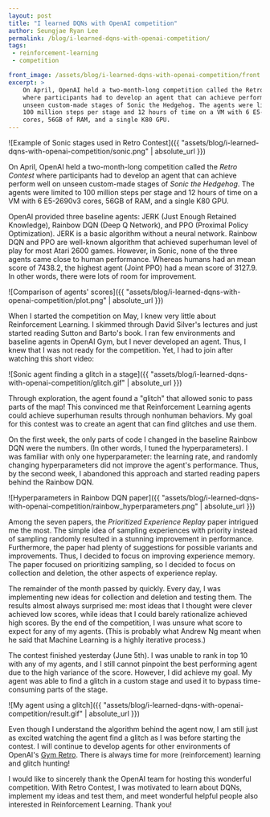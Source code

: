 ```yaml
---
layout: post
title: "I learned DQNs with OpenAI competition"
author: Seungjae Ryan Lee
permalink: /blog/i-learned-dqns-with-openai-competition/
tags:
 - reinforcement-learning
 - competition

front_image: /assets/blog/i-learned-dqns-with-openai-competition/front.png
excerpt: >
    On April, OpenAI held a two-month-long competition called the Retro Contest
    where participants had to develop an agent that can achieve perform well on
    unseen custom-made stages of Sonic the Hedgehog. The agents were limited to
    100 million steps per stage and 12 hours of time on a VM with 6 E5-2690v3 
    cores, 56GB of RAM, and a single K80 GPU.
---
```


![Example of Sonic stages used in Retro Contest]({{ "assets/blog/i-learned-dqns-with-openai-competition/sonic.png" | absolute_url }})

On April, OpenAI held a two-month-long competition called the *Retro Contest* where participants had to develop an agent that can achieve perform well on unseen custom-made stages of *Sonic the Hedgehog*. The agents were limited to 100 million steps per stage and 12 hours of time on a VM with 6 E5-2690v3 cores, 56GB of RAM, and a single K80 GPU.

OpenAI provided three baseline agents: JERK (Just Enough Retained Knowledge), Rainbow DQN (Deep Q Network), and PPO (Proximal Policy Optimization). JERK is a basic algorithm without a neural network. Rainbow DQN and PPO are well-known algorithm that achieved superhuman level of play for most Atari 2600 games. However, in Sonic, none of the three agents came close to human performance. Whereas humans had an mean score of 7438.2, the highest agent (Joint PPO) had a mean score of 3127.9. In other words, there were lots of room for improvement.

![Comparison of agents' scores]({{ "assets/blog/i-learned-dqns-with-openai-competition/plot.png" | absolute_url }})

When I started the competition on May, I knew very little about Reinforcement Learning. I skimmed through David Silver's lectures and just started reading Sutton and Barto's book. I ran few environments and baseline agents in OpenAI Gym, but I never developed an agent. Thus, I knew that I was not ready for the competition. Yet, I had to join after watching this short video:

![Sonic agent finding a glitch in a stage]({{ "assets/blog/i-learned-dqns-with-openai-competition/glitch.gif" | absolute_url }})

Through exploration, the agent found a "glitch" that allowed sonic to pass parts of the map! This convinced me that Reinforcement Learning agents could achieve superhuman results through nonhuman behaviors. My goal for this contest was to create an agent that can find glitches and use them.

On the first week, the only parts of code I changed in the baseline Rainbow DQN were the numbers. (In other words, I tuned the hyperparameters). I was familiar with only one hyperparameter: the learning rate, and randomly changing hyperparameters did not improve the agent's performance. Thus, by the second week, I abandoned this approach and started reading papers behind the Rainbow DQN.

![Hyperparameters in Rainbow DQN paper]({{ "assets/blog/i-learned-dqns-with-openai-competition/rainbow_hyperparameters.png" | absolute_url }})

Among the seven papers, the *Prioritized Experience Replay* paper intrigued me the most. The simple idea of sampling experiences with priority instead of sampling randomly resulted in a stunning improvement in performance. Furthermore, the paper had plenty of suggestions for possible variants and improvements. Thus, I decided to focus on improving experience memory. The paper focused on prioritizing sampling, so I decided to focus on collection and deletion, the other aspects of experience replay.

The remainder of the month passed by quickly. Every day, I was implementing new ideas for collection and deletion and testing them. The results almost always surprised me: most ideas that I thought were clever achieved low scores, while ideas that I could barely rationalize achieved high scores. By the end of the competition, I was unsure what score to expect for any of my agents. (This is probably what Andrew Ng meant when he said that Machine Learning is a highly iterative process.)

The contest finished yesterday (June 5th). I was unable to rank in top 10 with any of my agents, and I still cannot pinpoint the best performing agent due to the high variance of the score. However, I did achieve my goal. My agent was able to find a glitch in a custom stage and used it to bypass time-consuming parts of the stage.

![My agent using a glitch]({{ "assets/blog/i-learned-dqns-with-openai-competition/result.gif" | absolute_url }})

Even though I understand the algorithm behind the agent now, I am still just as excited watching the agent find a glitch as I was before starting the contest. I will continue to develop agents for other environments of OpenAI's [Gym Retro](https://blog.openai.com/gym-retro/). There is always time for more (reinforcement) learning and glitch hunting!

I would like to sincerely thank the OpenAI team for hosting this wonderful competition. With Retro Contest, I was motivated  to learn about DQNs, implement my ideas and test them, and meet wonderful helpful people also interested in Reinforcement Learning. Thank you!